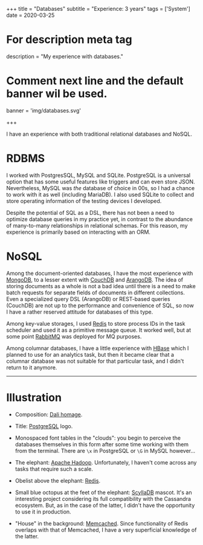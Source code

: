 +++
title = "Databases"
subtitle = "Experience: 3 years"
tags = ['System']
date = 2020-03-25

# For description meta tag
description = "My experience with databases."

# Comment next line and the default banner wil be used.
banner = 'img/databases.svg'

+++

I have an experience with both traditional relational databases and NoSQL.

# RDBMS

I worked with PostgresSQL, MySQL and SQLite. PostgreSQL is a universal option that has some useful features like triggers and can even store JSON. Nevertheless, MySQL was _the_ database of choice in 00s, so I had a chance to work with it as well (including MariaDB). I also used SQLite to collect and store operating information of the testing devices I developed.

Despite the potential of SQL as a DSL, there has not been a need to optimize database queries in my practice yet, in contrast to the abundance of many-to-many relationships in relational schemas. For this reason, my experience is primarily based on interacting with an ORM.

# NoSQL

Among the document-oriented databases, I have the most experience with [MongoDB](https://www.mongodb.com/), to a lesser extent with [CouchDB](https://couchdb.apache.org/) and [ArangoDB](https://www.arangodb.com/). The idea of storing documents as a whole is not a bad idea until there is a need to make batch requests for separate fields of documents in different collections. Even a specialized query DSL (ArangoDB) or  REST-based queries (CouchDB) are not up to the performance and convenience of SQL, so now I have a rather reserved attitude for databases of this type.

Among key-value storages, I used [Redis](https://redis.io/) to store process IDs in the task scheduler and used it as a primitive message queue. It worked well, but at some point [RabbitMQ](https://www.rabbitmq.com/) was deployed for MQ purposes.

Among columnar databases, I have a little experience with [HBase](https://hbase.apache.org/) which I planned to use for an analytics task, but then it became clear that a columnar database was not suitable for that particular task, and I didn't return to it anymore.

___
# Illustration

- Composition: [Dali homage](https://en.wikipedia.org/wiki/The_Elephants).

- Title: [PostgreSQL](https://www.postgresql.org/) logo.

- Monospaced font tables in the "clouds": you begin to perceive the databases themselves in this form after some time working with them from the terminal. There are `\x` in PostgreSQL or `\G` in MySQL however...

- The elephant: [Apache Hadoop](https://hadoop.apache.org/). Unfortunately, I haven't come across any tasks that require such a scale.

- Obelist above the elephant: [Redis](https://redis.io/).

- Small blue octopus at the feet of the elephant: [ScyllaDB](https://www.scylladb.com/) mascot. It's an interesting project considering its full compatibility with the Cassandra ecosystem. But, as in the case of the latter, I didn't have the opportunity to use it in production.

- "House" in the background: [Memcached](https://memcached.org/). Since functionality of Redis overlaps with that of Memcached, I have a very superficial knowledge of the latter.
